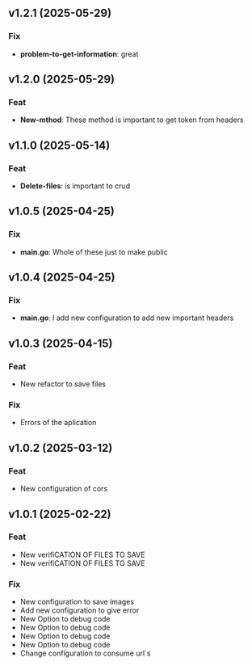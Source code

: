 
## v1.2.1 (2025-05-29)

### Fix

- **problem-to-get-information**: great

## v1.2.0 (2025-05-29)

### Feat

- **New-mthod**: These method is important to get token from headers

## v1.1.0 (2025-05-14)

### Feat

- **Delete-files**: is important to crud

## v1.0.5 (2025-04-25)

### Fix

- **main.go**: Whole of these just to make public

## v1.0.4 (2025-04-25)

### Fix

- **main.go**: I add new configuration to add new important headers

## v1.0.3 (2025-04-15)

### Feat

- New refactor to save files

### Fix

- Errors of the aplication

## v1.0.2 (2025-03-12)

### Feat

- New configuration of cors

## v1.0.1 (2025-02-22)

### Feat

- New verifiCATION OF FILES TO SAVE
- New verifiCATION OF FILES TO SAVE

### Fix

- New configuration to save images
- Add new configuration to give error
- New Option to debug code
- New Option to debug code
- New Option to debug code
- New Option to debug code
- Change configuration to consume url´s
